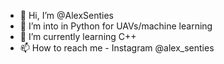- 👋 Hi, I’m @AlexSenties
- 👀 I’m into in Python for UAVs/machine learning
- 🌱 I’m currently learning C++
- 📫 How to reach me - Instagram @alex_senties

<!---
(4) - 💞️ I’m looking to collaborate on ...

AlexSenties/AlexSenties is a ✨ special ✨ repository because its `README.md` (this file) appears on your GitHub profile.
You can click the Preview link to take a look at your changes.
--->
